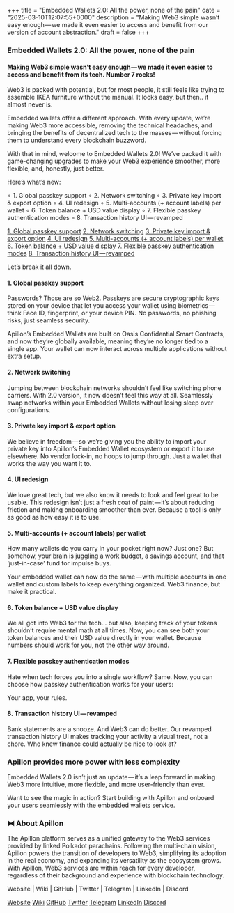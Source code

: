 +++
title = "Embedded Wallets 2.0: All the power, none of the pain"
date = "2025-03-10T12:07:55+0000"
description = "Making Web3 simple wasn’t easy enough — we made it even easier to access and benefit from our version of account abstraction."
draft = false
+++

### Embedded Wallets 2.0: All the power, none of the pain


#### Making Web3 simple wasn’t easy enough — we made it even easier to access and benefit from its tech. Number 7 rocks!


Web3 is packed with potential, but for most people, it still feels like trying to assemble IKEA furniture without the manual. It looks easy, but then.. it almost never is.


Embedded wallets offer a different approach. With every update, we’re making Web3 more accessible, removing the technical headaches, and bringing the benefits of decentralized tech to the masses — without forcing them to understand every blockchain buzzword.


With that in mind, welcome to Embedded Wallets 2.0! We’ve packed it with game-changing upgrades to make your Web3 experience smoother, more flexible, and, honestly, just better.


Here’s what’s new:


∘ 1. Global passkey support ∘ 2. Network switching ∘ 3. Private key import & export option ∘ 4. UI redesign ∘ 5. Multi-accounts (+ account labels) per wallet ∘ 6. Token balance + USD value display ∘ 7. Flexible passkey authentication modes ∘ 8. Transaction history UI — revamped

[1. Global passkey support](#9ac0)
[2. Network switching](#5ca8)
[3. Private key import & export option](#81d9)
[4. UI redesign](#c3a3)
[5. Multi-accounts (+ account labels) per wallet](#871e)
[6. Token balance + USD value display](#028f)
[7. Flexible passkey authentication modes](#056e)
[8. Transaction history UI — revamped](#934c)

Let’s break it all down.


#### 1. Global passkey support


Passwords? Those are so Web2. Passkeys are secure cryptographic keys stored on your device that let you access your wallet using biometrics — think Face ID, fingerprint, or your device PIN. No passwords, no phishing risks, just seamless security.


Apillon’s Embedded Wallets are built on Oasis Confidential Smart Contracts, and now they’re globally available, meaning they’re no longer tied to a single app. Your wallet can now interact across multiple applications without extra setup.


#### 2. Network switching


Jumping between blockchain networks shouldn’t feel like switching phone carriers. With 2.0 version, it now doesn’t feel this way at all. Seamlessly swap networks within your Embedded Wallets without losing sleep over configurations.


#### 3. Private key import & export option


We believe in freedom — so we’re giving you the ability to import your private key into Apillon’s Embedded Wallet ecosystem or export it to use elsewhere. No vendor lock-in, no hoops to jump through. Just a wallet that works the way you want it to.


#### 4. UI redesign


We love great tech, but we also know it needs to look and feel great to be usable. This redesign isn’t just a fresh coat of paint — it’s about reducing friction and making onboarding smoother than ever. Because a tool is only as good as how easy it is to use.


#### 5. Multi-accounts (+ account labels) per wallet


How many wallets do you carry in your pocket right now? Just one? But somehow, your brain is juggling a work budget, a savings account, and that ‘just-in-case’ fund for impulse buys.


Your embedded wallet can now do the same — with multiple accounts in one wallet and custom labels to keep everything organized. Web3 finance, but make it practical.


#### 6. Token balance + USD value display


We all got into Web3 for the tech… but also, keeping track of your tokens shouldn’t require mental math at all times. Now, you can see both your token balances and their USD value directly in your wallet. Because numbers should work for you, not the other way around.


#### 7. Flexible passkey authentication modes


Hate when tech forces you into a single workflow? Same. Now, you can choose how passkey authentication works for your users:


Your app, your rules.


#### 8. Transaction history UI — revamped


Bank statements are a snooze. And Web3 can do better. Our revamped transaction history UI makes tracking your activity a visual treat, not a chore. Who knew finance could actually be nice to look at?


### Apillon provides more power with less complexity


Embedded Wallets 2.0 isn’t just an update — it’s a leap forward in making Web3 more intuitive, more flexible, and more user-friendly than ever.


Want to see the magic in action? Start building with Apillon and onboard your users seamlessly with the embedded wallets service.


### ⧓ About Apillon


The Apillon platform serves as a unified gateway to the Web3 services provided by linked Polkadot parachains. Following the multi-chain vision, Apillon powers the transition of developers to Web3, simplifying its adoption in the real economy, and expanding its versatility as the ecosystem grows. With Apillon, Web3 services are within reach for every developer, regardless of their background and experience with blockchain technology.


Website | Wiki | GitHub | Twitter | Telegram | LinkedIn | Discord

[Website](https://apillon.io/)
[Wiki](https://wiki.apillon.io/)
[GitHub](https://github.com/Apillon-web3)
[Twitter](https://twitter.com/apillon)
[Telegram](https://t.me/Apillon)
[LinkedIn](https://www.linkedin.com/company/apillon/)
[Discord](https://discord.com/invite/yX3gTw36C4)